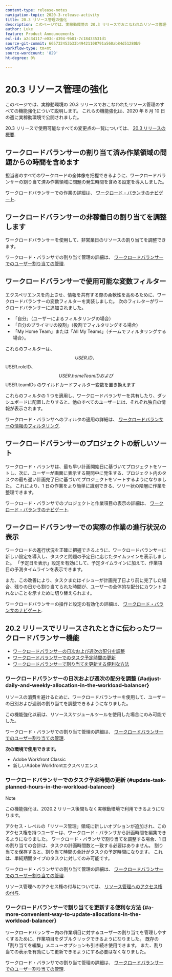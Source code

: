 ```yaml
---
content-type: release-notes
navigation-topic: 2020-3-release-activity
title: 20.3 リソース管理の強化
description: このページでは、実稼動環境の 20.3 リリースでおこなわれたリソース管理のすべての機能強化について説明します。 これらの機能強化は、2020 年 8 月 10 日の週に実稼動環境で公開されました。
author: Luke
feature: Product Announcements
exl-id: a2c34117-e03c-4394-9b81-7c18433531d1
source-git-commit: 665732453b33b49421108791a560ab84d51280b9
workflow-type: tm+mt
source-wordcount: '829'
ht-degree: 0%

---
```


# 20.3 リソース管理の強化

このページでは、実稼動環境の 20.3 リリースでおこなわれたリソース管理のすべての機能強化について説明します。 これらの機能強化は、2020 年 8 月 10 日の週に実稼動環境で公開されました。

20.3 リリースで使用可能なすべての変更点の一覧については、 [20.3 リリースの概要](../../../product-announcements/product-releases/20.3-release-activity/20.3-release-overview.md).

## ワークロードバランサーの割り当て済み作業領域の問題からの時間を含めます

担当者のすべてのワークロードの全体像を把握できるように、ワークロードバランサーの割り当て済み作業領域に問題の発生時間を含める設定を導入しました。

ワークロードバランサーでの作業の詳細は、 [ワークロード・バランサのナビゲート](../../../resource-mgmt/workload-balancer/navigate-the-workload-balancer.md).

## ワークロードバランサーの非稼働日の割り当てを調整します

ワークロードバランサーを使用して、非営業日のリソースの割り当てを調整できます。

ワークロード・バランサでの割り当て管理の詳細は、 [ワークロードバランサーでのユーザー割り当ての管理](../../../resource-mgmt/workload-balancer/manage-user-allocations-workload-balancer.md).

## ワークロードバランサーで使用可能な変数フィルター

エクスペリエンスを向上させ、情報を共有する際の柔軟性を高めるために、ワークロードバランサーの変数フィルターを実装しました。 次のフィルターがワークロードバランサーに追加されました。

* 「自分」（ユーザーによるフィルタリングの場合）
* 「自分のプライマリの役割」（役割でフィルタリングする場合）
* 「My Home Team」または「All My Teams」（チームでフィルタリングする場合）。

これらのフィルターは、$$USER.ID、$$USER.roleID、$$USER.homeTeamID および$$USER.teamIDs のワイルドカードフィルター変数を置き換えます

これらのフィルタの 1 つを適用し、ワークロードバランサーを共有したり、ダッシュボードに配置したりすると、他のすべてのユーザーには、それぞれ独自の情報が表示されます。

ワークロード・バランサへのフィルタの適用の詳細は、 [ワークロードバランサーの情報のフィルタリング](../../../resource-mgmt/workload-balancer/filter-information-workload-balancer.md).

## ワークロードバランサーのプロジェクトの新しいソート

ワークロード・バランサは、最も早い計画開始日に基づいてプロジェクトをソートし、次に、ユーザーが画面に表示する期間中に発生する、プロジェクト内のタスクの最も遅い計画完了日に基づいてプロジェクトをソートするようになりました。 これにより、1 日の作業をより簡単に識別できる、ツリー状の階層に作業を整理できます。

ワークロード・バランサでのプロジェクトと作業項目の表示の詳細は、 [ワークロード・バランサのナビゲート](../../../resource-mgmt/workload-balancer/navigate-the-workload-balancer.md).

## ワークロードバランサーでの実際の作業の進行状況の表示

ワークロードの進行状況を正確に把握できるように、ワークロードバランサーに新しい設定を導入し、タスクと問題の予定日に応じたタイムラインを表示しました。 「予定日を表示」設定を有効にして、予定タイムラインに加えて、作業項目の予測タイムラインを表示できます。

また、この改善により、タスクまたはイシューが計画完了日より前に完了した場合、残りの日から割り当てられた時間が、ユーザーの全体的な配分にカウントされないことを示すために切り替えられます。

ワークロードバランサーの操作と設定の有効化の詳細は、 [ワークロード・バランサのナビゲート](../../../resource-mgmt/workload-balancer/navigate-the-workload-balancer.md).

## 20.2 リリースでリリースされたときに伝わったワークロードバランサー機能

* [ワークロードバランサーの日次および週次の配分を調整](#adjust-daily-and-weekly-allocation-in-the-workload-balancer)
* [ワークロードバランサーでのタスク予定時間の更新](#update-task-planned-hours-in-the-workload-balancer)
* [ワークロードバランサーで割り当てを更新する便利な方法](#a-more-convenient-way-to-update-allocations-in-the-workload-balancer)

### ワークロードバランサーの日次および週次の配分を調整 {#adjust-daily-and-weekly-allocation-in-the-workload-balancer}

リソースの消費を避けるために、ワークロードバランサーを使用して、ユーザーの日別および週別の割り当てを調整できるようになりました。

この機能強化以前は、リソーススケジュールツールを使用した場合にのみ可能でした。

ワークロード・バランサでの割り当て管理の詳細は、 [ワークロードバランサーでのユーザー割り当ての管理](../../../resource-mgmt/workload-balancer/manage-user-allocations-workload-balancer.md).

**次の環境で使用できます。**

* Adobe Workfront Classic
* 新しいAdobe Workfrontエクスペリエンス

### ワークロードバランサーでのタスク予定時間の更新 {#update-task-planned-hours-in-the-workload-balancer}

>[!NOTE]
>
>この機能強化は、2020.2 リリース後間もなく実稼動環境で利用できるようになります。

アクセス・レベルの「リソース管理」領域に新しいオプションが追加され、このアクセス権を持つユーザーは、ワークロード・バランサから計画時間を編集できるようになりました。 ワークロード・バランサで割り当てを調整する場合、1 日の割り当ての合計は、タスクの計画時間数と一致する必要はありません。 割り当てを保存すると、割り当て時間の合計がタスクの予定時間になります。 これは、単純期間タイプのタスクに対してのみ可能です。

ワークロード・バランサでの割り当て管理の詳細は、 [ワークロードバランサーでのユーザー割り当ての管理](../../../resource-mgmt/workload-balancer/manage-user-allocations-workload-balancer.md).

リソース管理へのアクセス権の付与については、 [リソース管理へのアクセス権の付与](../../../administration-and-setup/add-users/configure-and-grant-access/grant-access-resource-management.md).

### ワークロードバランサーで割り当てを更新する便利な方法 {#a-more-convenient-way-to-update-allocations-in-the-workload-balancer}

ワークロードバランサー内の作業項目に対するユーザーの割り当てを管理しやすくするために、作業項目をダブルクリックできるようになりました。 既存の「割り当てを編集」メニューオプションも引き続き使用できます。 また、割り当ての表示を有効にして更新できるようにする必要はなくなりました。

ワークロード・バランサでの割り当て管理の詳細は、 [ワークロードバランサーでのユーザー割り当ての管理](../../../resource-mgmt/workload-balancer/manage-user-allocations-workload-balancer.md).
